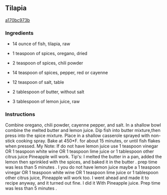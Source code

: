 ## Tilapia

[a170bc973b](http://www.food.com/recipe/tilapia-496510)

### Ingredients

 - 14 ounce of fish, tilapia, raw

 - 1 teaspoon of spices, oregano, dried

 - 2 teaspoon of spices, chili powder

 - 14 teaspoon of spices, pepper, red or cayenne

 - 12 teaspoon of salt, table

 - 2 tablespoon of butter, without salt

 - 3 tablespoon of lemon juice, raw

### Instructions

Combine oregano, chili powder, cayenne pepper, and salt. In a shallow bowl combine the melted butter and lemon juice. Dip fish into butter mixture,then press into the spice mixture. Place in a shallow casserole sprayed with non-stick cooking spray. Bake at 450*F. for about 15 minutes, or until fish flakes when pressed. My Note: If do not have lemon juice use 1 teaspoon vinegar OR 1 teaspoon white wine OR 1 teaspoon lime juice or 1 tablespoon other citrus juice Pineapple will work. Tip's: I melted the butter in a pan, added the lemon then sprinkled with the spices, and baked it in the butter . prep time was less than 5 minutes . I you do not have lemon juice maybe a 1 teaspoon vinegar OR 1 teaspoon white wine OR 1 teaspoon lime juice or 1 tablespoon other citrus juice, Pineapple will work too. I went ahead and made it to recipe anyway, and it turned out fine. I did it With Pineapple juice. Prep time was less than 5 minutes .